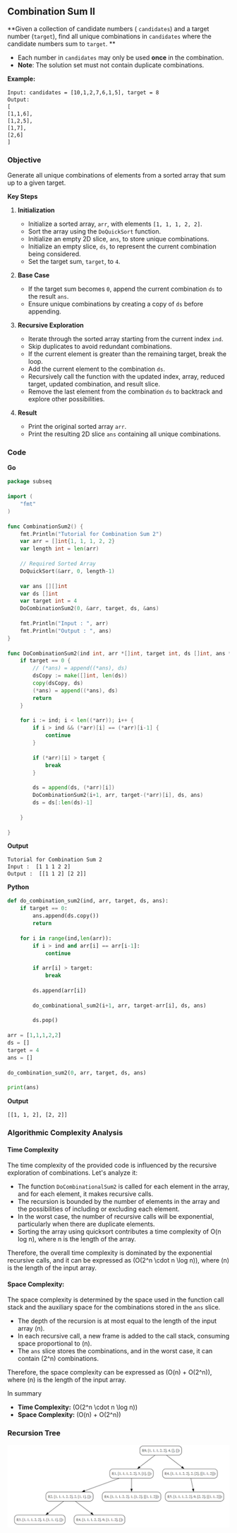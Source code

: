 ## Combination Sum II

**Given a collection of candidate numbers ( `candidates`) and a target number (`target`),  find all unique combinations in `candidates` where the candidate numbers sum to `target`. **
- Each number in `candidates` may only be used **once** in the combination.
- **Note**: The solution set must not contain duplicate combinations.

**Example:**
```
Input: candidates = [10,1,2,7,6,1,5], target = 8
Output:
[
[1,1,6],
[1,2,5],
[1,7],
[2,6]
]
```

### Objective
Generate all unique combinations of elements from a sorted array that sum up to a given target.

**Key Steps**

1. **Initialization**
    
    - Initialize a sorted array, `arr`, with elements `[1, 1, 1, 2, 2]`.
    - Sort the array using the `DoQuickSort` function.
    - Initialize an empty 2D slice, `ans`, to store unique combinations.
    - Initialize an empty slice, `ds`, to represent the current combination being considered.
    - Set the target sum, `target`, to `4`.
2. **Base Case**
    
    - If the target sum becomes `0`, append the current combination `ds` to the result `ans`.
    - Ensure unique combinations by creating a copy of `ds` before appending.
3. **Recursive Exploration**
    
    - Iterate through the sorted array starting from the current index `ind`.
    - Skip duplicates to avoid redundant combinations.
    - If the current element is greater than the remaining target, break the loop.
    - Add the current element to the combination `ds`.
    - Recursively call the function with the updated index, array, reduced target, updated combination, and result slice.
    - Remove the last element from the combination `ds` to backtrack and explore other possibilities.
4. **Result**
    
    - Print the original sorted array `arr`.
    - Print the resulting 2D slice `ans` containing all unique combinations.

### Code

**Go**
```go
package subseq

import (
	"fmt"
)

func CombinationSum2() {
	fmt.Println("Tutorial for Combination Sum 2")
	var arr = []int{1, 1, 1, 2, 2}
	var length int = len(arr)

	// Required Sorted Array
	DoQuickSort(&arr, 0, length-1)

	var ans [][]int
	var ds []int
	var target int = 4
	DoCombinationSum2(0, &arr, target, ds, &ans)

	fmt.Println("Input : ", arr)
	fmt.Println("Output : ", ans)
}

func DoCombinationSum2(ind int, arr *[]int, target int, ds []int, ans *[][]int) {
	if target == 0 {
		// (*ans) = append((*ans), ds)
		dsCopy := make([]int, len(ds))
		copy(dsCopy, ds)
		(*ans) = append((*ans), ds)
		return
	}

	for i := ind; i < len((*arr)); i++ {
		if i > ind && (*arr)[i] == (*arr)[i-1] {
			continue
		}

		if (*arr)[i] > target {
			break
		}

		ds = append(ds, (*arr)[i])
		DoCombinationSum2(i+1, arr, target-(*arr)[i], ds, ans)
		ds = ds[:len(ds)-1]

	}

}

```

**Output**
```
Tutorial for Combination Sum 2
Input :  [1 1 1 2 2]
Output :  [[1 1 2] [2 2]]
```

**Python**
```python
def do_combination_sum2(ind, arr, target, ds, ans):
    if target == 0:
        ans.append(ds.copy())
        return

    for i in range(ind,len(arr)):
        if i > ind and arr[i] == arr[i-1]:
            continue

        if arr[i] > target:
            break

        ds.append(arr[i])

        do_combinational_sum2(i+1, arr, target-arr[i], ds, ans)
        
        ds.pop()

arr = [1,1,1,2,2]
ds = []
target = 4
ans = []

do_combination_sum2(0, arr, target, ds, ans)

print(ans)
```

**Output**
```
[[1, 1, 2], [2, 2]]
```
### Algorithmic Complexity Analysis

#### Time Complexity
The time complexity of the provided code is influenced by the recursive exploration of combinations. Let's analyze it:

- The function `DoCombinationalSum2` is called for each element in the array, and for each element, it makes recursive calls.
- The recursion is bounded by the number of elements in the array and the possibilities of including or excluding each element.
- In the worst case, the number of recursive calls will be exponential, particularly when there are duplicate elements.
- Sorting the array using quicksort contributes a time complexity of O(n log n), where n is the length of the array.

Therefore, the overall time complexity is dominated by the exponential recursive calls, and it can be expressed as \(O(2^n \cdot n \log n)\), where \(n\) is the length of the input array.

#### Space Complexity:
The space complexity is determined by the space used in the function call stack and the auxiliary space for the combinations stored in the `ans` slice.

- The depth of the recursion is at most equal to the length of the input array \(n\).
- In each recursive call, a new frame is added to the call stack, consuming space proportional to \(n\).
- The `ans` slice stores the combinations, and in the worst case, it can contain \(2^n\) combinations.

Therefore, the space complexity can be expressed as \(O(n) + O(2^n)\), where \(n\) is the length of the input array.

In summary
- **Time Complexity:** \(O(2^n \cdot n \log n)\)
- **Space Complexity:** \(O(n) + O(2^n)\)

### Recursion Tree

![combinationsum2.png](img/combinationsum2.png)